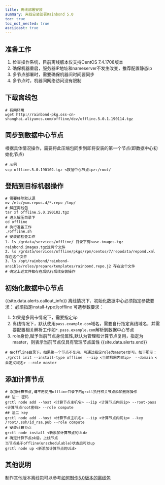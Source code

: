 ```yaml
---
title: 离线部署安装
summary: 离线安装部署Rainbond 5.0
toc: true
toc_not_nested: true
asciicast: true
---
```


## 准备工作

1. 检查操作系统，目前离线版本仅支持CentOS 7.4.1708版本
2. 确保机器重启，服务器IP地址和nameserver不发生改变，推荐配置静态ip
3. 多节点部署时，需要确保机器间时间要同步
4. 多节点时，机器间网络访问没有限制

<!--
5. 机器资源最低要求2核4G，否则程序会退出
-->

## 下载离线包

```
# 有网环境
wget http://rainbond-pkg.oss-cn-shanghai.aliyuncs.com/offline/dev/offline.5.0.1.190114.tgz
```

## 同步到数据中心节点

根据具体情况操作，需要将此压缩包同步到即将安装的第一个节点(即数据中心初始化节点)

```
# 示例
scp offline.5.0.190102.tgz <数据中心节点ip>:/root/
```

## 登陆到目标机器操作

```
# 需要移除默认源
mv /etc/yum.repos.d/*.repo /tmp/
# 解压离线包
tar xf offline.5.0.190102.tgz
# 进入解压目录下
cd offline
# 执行准备工作
./offline.sh
# 安装前检查工作
1. ls /grdata/services/offline/ 目录下有base.images.tgz rainbond.images.tgz这两个文件
2. ls /grdata/services/offline/pkgs/rpm/centos/7/repodata/repomd.xml 存在这个文件
3. ls /opt/rainbond/rainbond-ansible/roles/prepare/templates/rainbond.repo.j2 存在这个文件
# 确定上述文件都存在后执行后续安装操作
```

## 初始化数据中心节点

{{site.data.alerts.callout_info}}
离线情况下，初始化数据中心必须指定参数要求：
必须指定install-type为offline 
可选参数要求：  
1. 如果是多网卡情况下，需要指定iip  
2. 离线情况下，默认使用`pass.example.com`域名，需要自行指定离线域名，并需要配置相关解析工作如`*.pass.example.com`解析到数据中心节点   
3. role身份,赋予当前节点身份属性,默认为管理和计算节点复用，指定为master，则表示当前节点仅具有管理节点属性 
{{site.data.alerts.end}}

```
# 在offline目录下。如果第一个节点不复用，可通过指定role为master即可。如下所示：
./grctl init --install-type offline  --iip <当前机器内网ip>  --domain <自定义域名> --role master
```

## 添加计算节点

```
# 添加计算节点,请不用使用offline目录下的grctl执行相关节点添加删除操作
## 法一 密码
grctl node add --host <计算节点主机名> --iip <计算节点内网ip> --root-pass <计算节点root密码> --role compute
## 法二 key
grctl node add --host <计算节点主机名> --iip <计算节点内网ip> --key /root/.ssh/id_rsa.pub --role compute
# 安装计算节点
grctl node install <新添加计算节点的Uid>
# 确定计算节点ok后，上线节点
当节点处于offline(unschedulable)状态后可以up
grctl node up <新添加计算节点的Uid>
```

## 其他说明

制作其他版本离线包可以参考[如何制作5.0版本的离线包](https://t.goodrain.com/t/5-0/564)
